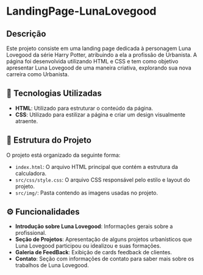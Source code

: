 # LandingPage-LunaLovegood

## Descrição

Este projeto consiste em uma landing page dedicada à personagem Luna Lovegood da série Harry Potter, atribuindo a ela a profissão de Urbanista. A página foi desenvolvida utilizando HTML e CSS e tem como objetivo apresentar Luna Lovegood de uma maneira criativa, explorando sua nova carreira como Urbanista.

## 🔧 Tecnologias Utilizadas

- **HTML**: Utilizado para estruturar o conteúdo da página.
- **CSS**: Utilizado para estilizar a página e criar um design visualmente atraente.

## 📁 Estrutura do Projeto

O projeto está organizado da seguinte forma:

- `index.html`: O arquivo HTML principal que contém a estrutura da calculadora.
- `src/css/style.css`: O arquivo CSS responsável pelo estilo e layout do projeto.
- `src/img/`: Pasta contendo as imagens usadas no projeto.

## ⚙ Funcionalidades

- **Introdução sobre Luna Lovegood**: Informações gerais sobre a profissional.
- **Seção de Projetos**: Apresentação de alguns projetos urbanísticos que Luna Lovegood participou ou idealizou e suas formações.
- **Galeria de FeedBack**: Exibição de cards feedback de clientes.
- **Contato**: Seção com informações de contato para saber mais sobre os trabalhos de Luna Lovegood.

